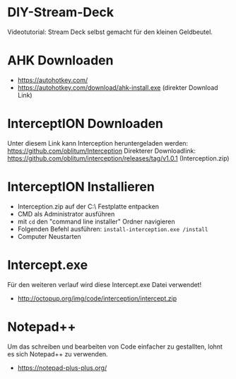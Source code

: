 # DIY-Stream-Deck
Videotutorial: 
Stream Deck selbst gemacht für den kleinen Geldbeutel.

# AHK Downloaden
- https://autohotkey.com/
- https://autohotkey.com/download/ahk-install.exe (direkter Download Link)

# InterceptION Downloaden
Unter diesem Link kann Interception heruntergeladen werden: https://github.com/oblitum/Interception
Direkterer Downloadlink: https://github.com/oblitum/interception/releases/tag/v1.0.1 (Interception.zip)

# InterceptION Installieren
- Interception.zip auf der C:\ Festplatte entpacken
- CMD als Administrator ausführen 
- mit ```cd``` den "command line installer" Ordner navigieren
- Folgenden Befehl ausführen: ```install-interception.exe /install```
- Computer Neustarten

# Intercept.exe
Für den weiteren verlauf wird diese Intercept.exe Datei verwendet!
- http://octopup.org/img/code/interception/intercept.zip

# Notepad++
Um das schreiben und bearbeiten von Code einfacher zu gestallten, lohnt es sich Notepad++ zu verwenden.
- https://notepad-plus-plus.org/
